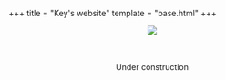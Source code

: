 +++
title = "Key's website"
template = "base.html"
+++

<center>
    <img src="https://media.tenor.com/MRCIli40TYoAAAAi/under-construction90s-90s.gif"/>
    <br />
    <br />
    <br />
    <p>Under construction</p>
</center>